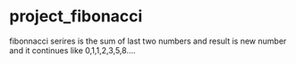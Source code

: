# project_fibonacci
fibonnacci serires is  the sum of last two numbers and result is new number and it continues like 0,1,1,2,3,5,8....
